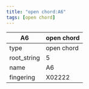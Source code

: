 ```yaml
---
title: "open chord:A6"
tags: [open chord]
---
```


|A6|open chord|
|---|---|
|type|open chord|
|root_string|5|
|name|A6|
|fingering|X02222|


